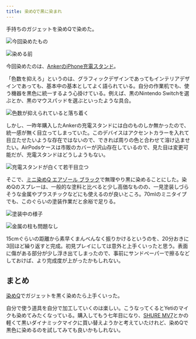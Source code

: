 ```yaml
---
title: 染めQで黒に染まれ
---
```

手持ちのガジェットを染めQで染めた。

![](https://lh4.googleusercontent.com/iGzc6kq2DYnsY1gDYIL3CQvUlFS3nhQCQ1DQcmG4dBBCrv0JTpZSljJfhzYCt0oHdJwm6FP1hl6w0Eoc8fwEPXNrZj_1NWWvfAK5KuqFpi9yjslSnpz9jTRvxPenqWw9mhEfDPUKw94pCxx-_oRB_TztNqn1wc6U-0NhVnknapdyj45FhXqpgDJt "今回染めたもの")

![](https://lh4.googleusercontent.com/9te5brTFwbQawPTX4s3GlW_vP9aHMgPSLniUz4KPUgJ_VkAw5_xhPo_iaonp0SE6o67DX5uiAuioZ18HzRJNiymiCpAPRFgK80E1UMoWPM5al4gah42Jo-mSAz94ygmMfthUrhLO-_9cjZVgoBpPZOWfeStD8ePXZsCMgf3RjQwx9cSr5j4mczEa "染める前")

今回染めたのは、[AnkerのiPhone充電スタンド](https://r7kamura.com/articles/2021-09-06-anker-iphone-stand)。

「色数を抑えろ」というのは、グラフィックデザインであってもインテリアデザインであっても、基本中の基本としてよく語られている。自分の作業机でも、使う機器を黒色に統一するよう心掛けている。例えば、黒のNintendo Switchを選ぶとか、黒のマウスパッドを選ぶといったような具合。

![](https://lh5.googleusercontent.com/UujuBrWdU1bhuTdQgh4gv75Sa8Rp8GQhn0FcSLbTkcgAbHk0CF137vb_gD8pksi2jRxpjAZFMDVoU9KVNaXCLTv--5cw5OSbSzlMYEPh-csNn5_OpXulMpkHQbCNjN31mCagwIGUeguU04b-7lIO7TNxRDFQbEfXhzYa2xe9AwE6BsxuMIssaw8C "色数が抑えられていると落ち着く")

しかし、一昨年購入したAnkerの充電スタンドには白のものしか無かったので、統一感が無く目立ってしまっていた。このデバイスはアクセントカラーを入れて目立たせたいような存在ではないので、できれば周りの色と合わせて溶け込ませたい。AirPodsケースは市販のカバーが沢山存在しているので、見た目は変更可能だが、充電スタンドはどうしようもない。

![](https://lh5.googleusercontent.com/HcQyCBAFunrGZuxsJ-l1D1roX_rji5sWT2DLlT5df8kO5cvCG54hhgquSCPsnXp7TYa_dtN5dtKsEa7Gsvagoofs4GQFFw7Aqgj0lcbdSKABxoqbVnhMpc2Q8c1ligQk1BhvRQsMh_YUoYt2w_uGnB4GH7J9bCqh9Orr4R5H4bsMDX6Xt5DFkYXR "充電スタンドが白くて若干目立つ")

そこで、[ミニ染めQ エアゾール ブラック](https://www.amazon.co.jp/dp/B003QMFUKO)で無理やり黒に染めることにした。染めQのスプレーは、一般的な塗料と比べると少し高価なものの、一見塗装しづらそうな金属やプラスチックなどにも使えるのが良いところ。70mlのミニタイプでも、このぐらいの塗装作業だと余裕で足りる。

![](https://lh4.googleusercontent.com/6d5LjZgCak8BxLHLoTOIoplBRb7buzNibr8VBQcR1yGn2NmCMPoGOusU4dNNm9wvh5BJrngs0bBlCsnf6VEJAa_PrP-vxZH-6kjHFJ3K3x0u12sOtpqn2hO5GmZDE4v4dT1_VI82SzdJV4BmNcKI-IsX8ry3DhIqvXjdPQIxMzd4-DNBXYnmRffP "塗装中の様子")

![](https://lh3.googleusercontent.com/t_8TSSU591mgXyPn2U_Ghpy0LhFQfIhd1gCT1P_mg6tDCvB7Hp1XpvMaZJe5-G4Gb9spGr_dt39tP3X_yT35IZsn_NnHNPuAItsmftnFedku_veCq_0ikZI1G27g1O_Z40s75K5aO3L147fclDzf7YossqSCrsMqSze6TiW8c3fjmaCB0Jv6jN2R "金属の柱も問題なし")

15cmぐらいの距離から素早くまんべんなく振りかけるというのを、20分おきに3回ほど繰り返すと完成。初見プレイにしては意外と上手くいったと思う。表面に傷がある部分が少し浮き出てしまったので、事前にサンドペーパーで擦るなどしておけば、より完成度が上がったかもしれない。

まとめ
---

[染めQ](https://www.amazon.co.jp/dp/B003QMFUKO)でガジェットを黒く染めたら上手くいった。

自分で使う道具を自分で加工していくのは楽しい。こうなってくるとYetiのマイクも染めてみたくなっている。購入してもう七年目になり、[SHURE MV7](https://www.amazon.co.jp/dp/B08KY7G1GV)とかの軽くて黒いダイナミックマイクに買い替えようかと考えていたけれど、染めQで黒色に染めるのを試してみても良いかもしれない。
